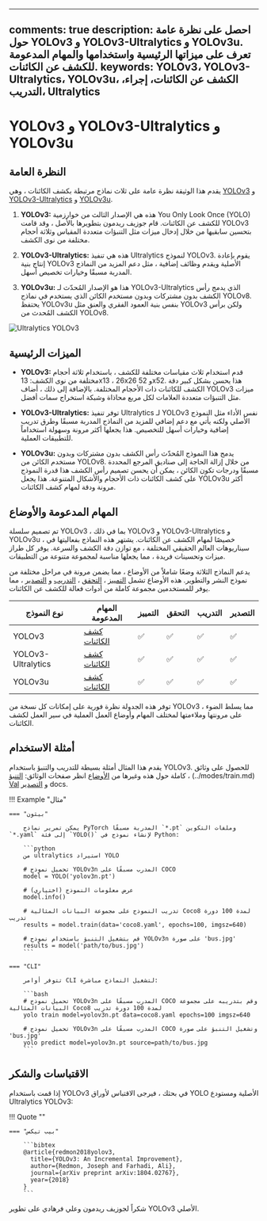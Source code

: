 ______________________________________________________________________

## comments: true description: احصل على نظرة عامة حول YOLOv3 و YOLOv3-Ultralytics و YOLOv3u. تعرف على ميزاتها الرئيسية واستخدامها والمهام المدعومة للكشف عن الكائنات. keywords: YOLOv3، YOLOv3-Ultralytics، YOLOv3u، الكشف عن الكائنات، إجراء، التدريب، Ultralytics

# YOLOv3 و YOLOv3-Ultralytics و YOLOv3u

## النظرة العامة

يقدم هذا الوثيقة نظرة عامة على ثلاث نماذج مرتبطة بكشف الكائنات ، وهي [YOLOv3](https://pjreddie.com/darknet/yolo/) و [YOLOv3-Ultralytics](https://github.com/ultralytics/yolov3) و [YOLOv3u](https://github.com/ultralytics/ultralytics).

1. **YOLOv3:** هذه هي الإصدار الثالث من خوارزمية You Only Look Once (YOLO) للكشف عن الكائنات. قام جوزيف ريدمون بتطويرها بالأصل ، وقد قامت YOLOv3 بتحسين سابقيها من خلال إدخال ميزات مثل التنبؤات متعددة المقياس وثلاثة أحجام مختلفة من نوى الكشف.

2. **YOLOv3-Ultralytics:** هذه هي تنفيذ Ultralytics لنموذج YOLOv3. يقوم بإعادة إنتاج بنية YOLOv3 الأصلية ويقدم وظائف إضافية ، مثل دعم المزيد من النماذج المدربة مسبقًا وخيارات تخصيص أسهل.

3. **YOLOv3u:** هذا هو الإصدار المُحدّث لـ YOLOv3-Ultralytics الذي يدمج رأس الكشف بدون مشتركات وبدون مستخدم الكائن الذي يستخدم في نماذج YOLOv8. يحتفظ YOLOv3u بنفس بنية العمود الفقري والعنق مثل YOLOv3 ولكن برأس الكشف المُحدث من YOLOv8.

![Ultralytics YOLOv3](https://raw.githubusercontent.com/ultralytics/assets/main/yolov3/banner-yolov3.png)

## الميزات الرئيسية

- **YOLOv3:** قدم استخدام ثلاث مقياسات مختلفة للكشف ، باستخدام ثلاثة أحجام مختلفة من نوى الكشف: 13x13 ، 26x26 و 52x52. هذا يحسن بشكل كبير دقة الكشف للكائنات ذات الأحجام المختلفة. بالإضافة إلى ذلك ، أضاف YOLOv3 ميزات مثل التنبؤات متعددة العلامات لكل مربع محاذاة وشبكة استخراج سمات أفضل.

- **YOLOv3-Ultralytics:** توفر تنفيذ Ultralytics لـ YOLOv3 نفس الأداء مثل النموذج الأصلي ولكنه يأتي مع دعم إضافي للمزيد من النماذج المدربة مسبقًا وطرق تدريب إضافية وخيارات أسهل للتخصيص. هذا يجعلها أكثر مرونة وسهولة استخداماً للتطبيقات العملية.

- **YOLOv3u:** يدمج هذا النموذج المُحدّث رأس الكشف بدون مشتركات وبدون مستخدم الكائن من YOLOv8. من خلال إزالة الحاجة إلى صناديق المرجع المحددة مسبقًا ودرجات تكون الكائن ، يمكن أن يحسن تصميم رأس الكشف هذا قدرة النموذج على كشف الكائنات ذات الأحجام والأشكال المتنوعة. هذا يجعل YOLOv3u أكثر مرونة ودقة لمهام كشف الكائنات.

## المهام المدعومة والأوضاع

تم تصميم سلسلة YOLOv3 ، بما في ذلك YOLOv3 و YOLOv3-Ultralytics و YOLOv3u ، خصيصًا لمهام الكشف عن الكائنات. يشتهر هذه النماذج بفعاليتها في سيناريوهات العالم الحقيقي المختلفة ، مع توازن دقة الكشف والسرعة. يوفر كل طراز ميزات وتحسينات فريدة ، مما يجعلها مناسبة لمجموعة متنوعة من التطبيقات.

يدعم النماذج الثلاثة وضعًا شاملاً من الأوضاع ، مما يضمن مرونة في مراحل مختلفة من نموذج النشر والتطوير. هذه الأوضاع تشمل [التمييز](../modes/predict.md) ، [التحقق](../modes/val.md) ، [التدريب](../modes/train.md) و [التصدير](../modes/export.md) ، مما يوفر للمستخدمين مجموعة كاملة من أدوات فعالة للكشف عن الكائنات.

| نوع النموذج        | المهام المدعومة                    | التمييز | التحقق | التدريب | التصدير |
| ------------------ | ---------------------------------- | ------- | ------ | ------- | ------- |
| YOLOv3             | [كشف الكائنات](../tasks/detect.md) | ✅       | ✅      | ✅       | ✅       |
| YOLOv3-Ultralytics | [كشف الكائنات](../tasks/detect.md) | ✅       | ✅      | ✅       | ✅       |
| YOLOv3u            | [كشف الكائنات](../tasks/detect.md) | ✅       | ✅      | ✅       | ✅       |

توفر هذه الجدولة نظرة فورية على إمكانات كل نسخة من YOLOv3 ، مما يسلط الضوء على مرونتها وملاءمتها لمختلف المهام وأوضاع العمل العملية في سير العمل لكشف الكائنات.

## أمثلة الاستخدام

يقدم هذا المثال أمثلة بسيطة للتدريب والتنبؤ باستخدام YOLOv3. للحصول على وثائق كاملة حول هذه وغيرها من [الأوضاع](../modes/index.md) انظر صفحات الوثائق: [التنبؤ](../modes/predict.md) ، (../modes/train.md) [Val](../modes/val.md) و [التصدير](../modes/export.md) docs.

!!! Example "مثال"

````
=== "بيثون"

    يمكن تمرير نماذج PyTorch المدربة مسبقًا `*.pt` وملفات التكوين `*.yaml` إلى فئة `YOLO()` لإنشاء نموذج في Python:

    ```python
    من ultralytics استيراد YOLO

    # تحميل نموذج YOLOv3n المدرب مسبقًا على COCO
    model = YOLO('yolov3n.pt')

    # عرض معلومات النموذج (اختياري)
    model.info()

    # تدريب النموذج على مجموعة البيانات المثالية Coco8 لمدة 100 دورة تدريب
    results = model.train(data='coco8.yaml', epochs=100, imgsz=640)

    # قم بتشغيل التنبؤ باستخدام نموذج YOLOv3n على صورة 'bus.jpg'
    results = model('path/to/bus.jpg')
    ```

=== "CLI"

    تتوفر أوامر CLI لتشغيل النماذج مباشرة:

    ```bash
    # تحميل نموذج YOLOv3n المدرب مسبقًا على COCO وقم بتدريبه على مجموعة البيانات المثالية Coco8 لمدة 100 دورة تدريب
    yolo train model=yolov3n.pt data=coco8.yaml epochs=100 imgsz=640

    # تحميل نموذج YOLOv3n المدرب مسبقًا على COCO وتشغيل التنبؤ على صورة 'bus.jpg'
    yolo predict model=yolov3n.pt source=path/to/bus.jpg
    ```
````

## الاقتباسات والشكر

إذا قمت باستخدام YOLOv3 في بحثك ، فيرجى الاقتباس لأوراق YOLO الأصلية ومستودع Ultralytics YOLOv3:

!!! Quote ""

````
=== "بيب تيكس"

    ```bibtex
    @article{redmon2018yolov3,
      title={YOLOv3: An Incremental Improvement},
      author={Redmon, Joseph and Farhadi, Ali},
      journal={arXiv preprint arXiv:1804.02767},
      year={2018}
    }
    ```
````

شكراً لجوزيف ريدمون وعلي فرهادي على تطوير YOLOv3 الأصلي.
